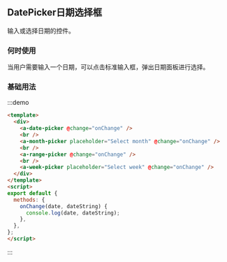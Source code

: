 ## DatePicker日期选择框
输入或选择日期的控件。
  
### 何时使用
当用户需要输入一个日期，可以点击标准输入框，弹出日期面板进行选择。

### 基础用法
  
:::demo
```html
<template>
  <div>
    <a-date-picker @change="onChange" />
    <br />
    <a-month-picker placeholder="Select month" @change="onChange" />
    <br />
    <a-range-picker @change="onChange" />
    <br />
    <a-week-picker placeholder="Select week" @change="onChange" />
  </div>
</template>
<script>
export default {
  methods: {
    onChange(date, dateString) {
      console.log(date, dateString);
    },
  },
};
</script>

```
:::

